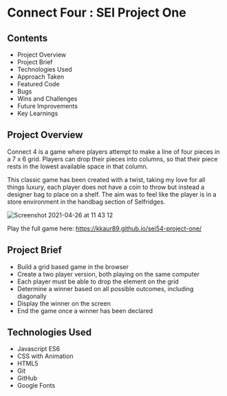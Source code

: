 # Connect Four : SEI Project One 

## Contents

- Project Overview
- Project Brief
- Technologies Used
- Approach Taken
- Featured Code
- Bugs
- Wins and Challenges
- Future Improvements
- Key Learnings

## Project Overview

Connect 4 is a game where players attempt to make a line of four pieces in a 7 x 6 grid. Players can drop their pieces into columns, so that their piece rests in the lowest available space in that column.

This classic game has been created with a twist, taking my love for all things luxury, each player does not have a coin to throw but instead a designer bag to place on a shelf. The aim was to feel like the player is in a store environment in the handbag section of Selfridges.

![Screenshot 2021-04-26 at 11 43 12](https://user-images.githubusercontent.com/77445688/116070516-a475a780-a684-11eb-8d39-31e30875a495.png)


Play the full game here: https://kkaur89.github.io/sei54-project-one/

## Project Brief

- Build a grid based game in the browser 
- Create a two player version, both playing on the same computer
- Each player must be able to drop the element on the grid 
- Determine a winner based on all possible outcomes, including diagonally
- Display the winner on the screen
- End the game once a winner has been declared

## Technologies Used

- Javascript ES6
- CSS with Animation
- HTML5
- Git
- GitHub
- Google Fonts
